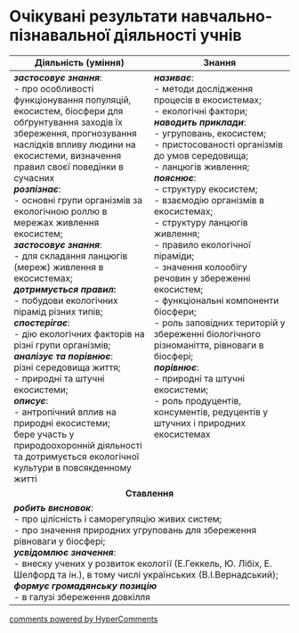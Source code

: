 <div id="hypercomments_widget" class="js-hypercomments-widget invisible"></div>

# Очікувані результати навчально-пізнавальної діяльності учнів

<table>
  <tr>
    <td width="50%" align="center"><b>Діяльність (уміння)</b></td>
    <td width="50%" align="center"><b>Знання</b></td>
  </tr>
<tbody>
  <tr>
<td width="50%" style="vertical-align:top !important;">
<b><i>застосовує знання</i></b>:<br>
- про особливості функціонування популяцій, екосистем, біосфери для обґрунтування заходів їх збереження, прогнозування наслідків впливу людини на екосистеми, визначення правил своєї поведінки в сучасних <br>
<b><i>розпізнає</i></b>: <br>
- основні групи організмів за екологічною роллю в мережах живлення екосистем;<br>
<b><i>застосовує знання</i></b>: <br>
- для складання ланцюгів (мереж) живлення в екосистемах;<br>
<b><i>дотримується правил</i>:</b> <br>
- побудови екологічних пірамід різних типів;<br>
<b><i>спостерігає</i></b>: <br>
- дію екологічних факторів на різні групи організмів;<br>
<b><i>аналізує та порівнює</i></b>: <br>
 різні середовища життя;<br>
- природні та штучні екосистеми;<br>
<b><i>описує</i></b>: <br>
- антропічний вплив на природні екосистеми;<br>
бере участь у природоохоронній діяльності та дотримується екологічної культури в повсякденному житті<br>

</td>
<td width="50%" style="vertical-align:top !important;">
<b><i>називає</i></b>:<br>
- методи дослідження процесів в екосистемах;<br>
- екологічні фактори;<br>
<b><i>наводить приклади</i></b>:<br>
- угруповань, екосистем;<br>
- пристосованості організмів до умов середовища;<br>
- ланцюгів живлення; <br>
<b><i>пояснює</i></b>:<br>
- структуру екосистем; <br>
- взаємодію організмів в екосистемах;<br>
- структуру ланцюгів живлення;<br>
- правило екологічної піраміди;<br>
- значення колообігу речовин у збереженні екосистем;<br>
- функціональні компоненти біосфери;<br>
- роль заповідних територій у збереженні біологічного різноманіття, рівноваги в біосфері; <br>
<b><i>порівнює</i></b>:<br>
- природні та штучні екосистеми;<br>
- роль продуцентів, консументів, редуцентів у штучних і природних екосистемах

</td>
  </tr>
    <tr>
<td align="center" colspan="2" width="100%" style="vertical-align:top !important;">
<b>Ставлення</b>
</td>
  </tr>
    <tr>
<td colspan="2" width="100%" style="vertical-align:top !important;">
<b><i>робить висновок</i></b>:<br>
- про цілісність і саморегуляцію живих систем;<br>
- про значення природних угруповань для збереження рівноваги у біосфері;<br>
<b><i>усвідомлює значення</i></b>:<br>
- внеску учених у розвиток екології (Е.Геккель, Ю. Лібіх, Е. Шелфорд та ін.), в тому числі українських (В.І.Вернадський); <br>
<b><i>формує громадянську позицію </i></b><br>
- в галузі збереження довкілля


</td>
  </tr>
</table>

<div class="js-hypercomments-container">
<a href="http://hypercomments.com" class="hc-link" title="comments widget">comments powered by HyperComments</a>
</div>